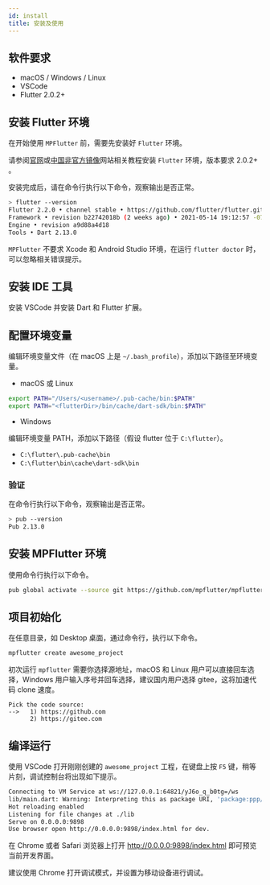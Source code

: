 ```yaml
---
id: install
title: 安装及使用
---
```


## 软件要求

* macOS / Windows / Linux
* VSCode
* Flutter 2.0.2+

## 安装 Flutter 环境

在开始使用 `MPFlutter` 前，需要先安装好 `Flutter` 环境。

请参阅[官网](https://flutter.dev)或[中国非官方镜像](https://flutter-io.cn)网站相关教程安装 `Flutter` 环境，版本要求 2.0.2+ 。

安装完成后，请在命令行执行以下命令，观察输出是否正常。

```bash
> flutter --version
Flutter 2.2.0 • channel stable • https://github.com/flutter/flutter.git
Framework • revision b22742018b (2 weeks ago) • 2021-05-14 19:12:57 -0700
Engine • revision a9d88a4d18
Tools • Dart 2.13.0
```

`MPFlutter` 不要求 Xcode 和 Android Studio 环境，在运行 `flutter doctor` 时，可以忽略相关错误提示。

## 安装 IDE 工具

安装 VSCode 并安装 Dart 和 Flutter 扩展。

## 配置环境变量

编辑环境变量文件（在 macOS 上是 `~/.bash_profile`），添加以下路径至环境变量。

* macOS 或 Linux

```bash
export PATH="/Users/<username>/.pub-cache/bin:$PATH"
export PATH="<flutterDir>/bin/cache/dart-sdk/bin:$PATH"
```

* Windows

编辑环境变量 PATH，添加以下路径（假设 flutter 位于 `C:\flutter`）。
* `C:\flutter\.pub-cache\bin`
* `C:\flutter\bin\cache\dart-sdk\bin`

### 验证

在命令行执行以下命令，观察输出是否正常。

```bash
> pub --version
Pub 2.13.0
```

## 安装 MPFlutter 环境

使用命令行执行以下命令。

```bash
pub global activate --source git https://github.com/mpflutter/mpflutter.git
```

## 项目初始化

在任意目录，如 Desktop 桌面，通过命令行，执行以下命令。

```bash
mpflutter create awesome_project
```

初次运行 `mpflutter` 需要你选择源地址，macOS 和 Linux 用户可以直接回车选择，Windows 用户输入序号并回车选择，建议国内用户选择 gitee，这将加速代码 clone 速度。

```
Pick the code source:
-->   1) https://github.com
      2) https://gitee.com
```

## 编译运行

使用 VSCode 打开刚刚创建的 `awesome_project` 工程，在键盘上按 `F5` 键，稍等片刻，调试控制台将出现如下提示。

```bash
Connecting to VM Service at ws://127.0.0.1:64821/yJ6o_q_b0tg=/ws
lib/main.dart: Warning: Interpreting this as package URI, 'package:ppp/main.dart'.
Hot reloading enabled
Listening for file changes at ./lib
Serve on 0.0.0.0:9898
Use browser open http://0.0.0.0:9898/index.html for dev.
```

在 Chrome 或者 Safari 浏览器上打开 http://0.0.0.0:9898/index.html 即可预览当前开发界面。

建议使用 Chrome 打开调试模式，并设置为移动设备进行调试。